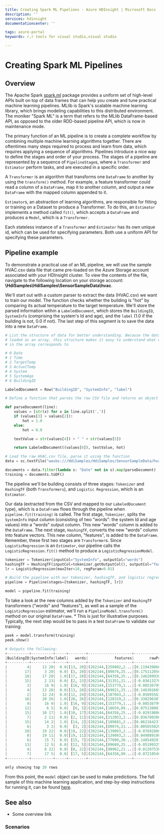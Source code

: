 ```yaml
---
title: Creating Spark ML Pipelines - Azure HDInsight | Microsoft Docs
description: ''
services: hdinsight
documentationcenter: ''

tags: azure-portal
keywords: r,r tools for visual studio,visual studio

---
```

# Creating Spark ML Pipelines

## Overview

The Apache Spark [spark.ml](http://spark.apache.org/docs/latest/ml-pipeline.html) package provides a uniform set of high-level APIs built on top of data frames that can help you create and tune practical machine learning pipelines. MLlib is Spark's scalable machine learning library, which brings modeling capabilities to this distributed environment. The moniker "Spark ML" is a term that refers to the MLlib DataFrame-based API, as opposed to the older RDD-based pipeline API, which is now in maintenance mode.

The primary function of an ML pipeline is to create a complete workflow by combining multiple machine learning algorithms together. There are oftentimes many steps required to process and learn from data, which requires applying a sequence of algorithms. Pipelines introduce a nice way to define the stages and order of your process. The stages of a pipeline are represented by a sequence of `PipelineStage`s, where a `Transformer` and `Estimator` perform tasks, and are executed in a specific order.

A `Transformer` is an algorithm that transforms one `DataFrame` to another by using the `transform()` method. For example, a feature transformer could read a column of a `DataFrame`, map it to another column, and output a new `DataFrame` with the mapped column appended to it.

`Estimator`s, an abstraction of learning algorithms, are responsible for fitting or training on a Dataset to produce a Transformer. To do this, an `Estimator` implements a method called `fit()`, which accepts a `DataFrame` and produces a `Model`, which is a `Transformer`.

Each stateless instance of a `Transformer` and `Estimator` has its own unique id, which can be used for specifying parameters. Both use a uniform API for specifying these parameters.

## Pipeline example

To demonstrate a practical use of an ML pipeline, we will use the sample HVAC.csv data file that came pre-loaded on the Azure Storage account associated with your HDInsight cluster. To view the contents of the file, navigate to the following location on your storage account: **\HdiSamples\HdiSamples\SensorSampleData\hvac**.

We'll start out with a custom parser to extract the data (HVAC.csv) we want to train our model. The function checks whether the building is "hot" by comparing its actual temperature to the target temperature. We'll store the parsed information wtihin a `LabeledDocument`, which stores the `BuildingID`, `SystemInfo` (comprising the system's Id and age), and the `label` (1.0 if the building is not, 0.0 if not). The last step of this segment is to save the data into a new `DataFrame`.

```python
# List the structure of data for better understanding. Because the data will be
# loaded as an array, this structure makes it easy to understand what each element
# in the array corresponds to

# 0 Date
# 1 Time
# 2 TargetTemp
# 3 ActualTemp
# 4 System
# 5 SystemAge
# 6 BuildingID

LabeledDocument = Row("BuildingID", "SystemInfo", "label")

# Define a function that parses the raw CSV file and returns an object of type LabeledDocument

def parseDocument(line):
    values = [str(x) for x in line.split(',')]
    if (values[3] > values[2]):
        hot = 1.0
    else:
        hot = 0.0        

    textValue = str(values[4]) + " " + str(values[5])

    return LabeledDocument((values[6]), textValue, hot)

# Load the raw HVAC.csv file, parse it using the function
data = sc.textFile("wasbs:///HdiSamples/HdiSamples/SensorSampleData/hvac/HVAC.csv")

documents = data.filter(lambda s: "Date" not in s).map(parseDocument)
training = documents.toDF()
```

The pipeline we'll be building consists of three stages: `Tokenizer` and `HashingTF` (both `Transformers`), and `Logistic Regression`, which is an `Estimator`.

Our data (extracted from the CSV and mapped to our `LabeledDocument` type), which is a `DataFrame` flows through the pipeline when `pipeline.fit(training)` is called. The first stage, `Tokenizer`, splits the `SystemInfo` input column (consisting of two "words": the system Id and age values) into a "words" output column. This new "words" column is added to the `DataFrame`. The next stage, `HashingTF`, converts the new "words" column into feature vectors. This new column, "features", is added to the `DataFrame`. Remember, these first two stages are `Transformer`s. Since `LogisticRegression` is an `Estimator`, our pipeline calls the `LogisticRegression.fit()` method to produce a `LogisticRegressionModel`. 

```python
tokenizer = Tokenizer(inputCol="SystemInfo", outputCol="words")
hashingTF = HashingTF(inputCol=tokenizer.getOutputCol(), outputCol="features")
lr = LogisticRegression(maxIter=10, regParam=0.01)

# Build the pipeline with our tokenizer, hashingTF, and logistic regression stages
pipeline = Pipeline(stages=[tokenizer, hashingTF, lr])

model = pipeline.fit(training)
```

To take a look at the new columns added by the `Tokenizer` and `HashingTF` transformers ("words" and "features"), as well as a sample of the `LogisticRegression` estimator, we'll run a `PipelineModel.transform()` method on our original `DataFrame`. * This is just for illustrative purposes. Typically, the next step would be to pass in a test `DataFrame` to validate our training:

```python
peek = model.transform(training)
peek.show()

# Outputs the following:
+----------+----------+-----+--------+--------------------+--------------------+--------------------+----------+
|BuildingID|SystemInfo|label|   words|            features|       rawPrediction|         probability|prediction|
+----------+----------+-----+--------+--------------------+--------------------+--------------------+----------+
|         4|     13 20|  0.0|[13, 20]|(262144,[250802,2...|[0.11943986671420...|[0.52982451901740...|       0.0|
|        17|      3 20|  0.0| [3, 20]|(262144,[89074,25...|[0.17511205617446...|[0.54366648775222...|       0.0|
|        18|     17 20|  1.0|[17, 20]|(262144,[64358,25...|[0.14620993833623...|[0.53648750722548...|       0.0|
|        15|      2 23|  0.0| [2, 23]|(262144,[31351,21...|[-0.0361327091023...|[0.49096780538523...|       1.0|
|         3|      16 9|  1.0| [16, 9]|(262144,[153779,1...|[-0.0853679939336...|[0.47867095324139...|       1.0|
|         4|     13 28|  0.0|[13, 28]|(262144,[69821,25...|[0.14630166986618...|[0.53651031790592...|       0.0|
|         2|     12 24|  0.0|[12, 24]|(262144,[187043,2...|[-0.0509556393066...|[0.48726384581522...|       1.0|
|        16|     20 26|  1.0|[20, 26]|(262144,[128319,2...|[0.33829638728900...|[0.58377663577684...|       0.0|
|         9|      16 9|  1.0| [16, 9]|(262144,[153779,1...|[-0.0853679939336...|[0.47867095324139...|       1.0|
|        12|       6 5|  0.0|  [6, 5]|(262144,[18659,89...|[0.07513008136562...|[0.51877369045183...|       0.0|
|        15|     10 17|  1.0|[10, 17]|(262144,[64358,25...|[-0.0291988646553...|[0.49270080242078...|       1.0|
|         7|      2 11|  0.0| [2, 11]|(262144,[212053,2...|[0.03678030020834...|[0.50919403860812...|       0.0|
|        15|      14 2|  1.0| [14, 2]|(262144,[109681,2...|[0.06216423725633...|[0.51553605651806...|       0.0|
|         6|       3 2|  0.0|  [3, 2]|(262144,[89074,21...|[0.00565582077537...|[0.50141395142468...|       0.0|
|        20|     19 22|  0.0|[19, 22]|(262144,[139093,2...|[-0.0769288695989...|[0.48077726176073...|       1.0|
|         8|     19 11|  0.0|[19, 11]|(262144,[139093,2...|[0.04988910033929...|[0.51246968885151...|       0.0|
|         6|      15 7|  0.0| [15, 7]|(262144,[77099,20...|[0.14854929135994...|[0.53706918109610...|       0.0|
|        13|      12 5|  0.0| [12, 5]|(262144,[89689,25...|[-0.0519932532562...|[0.48700461408785...|       1.0|
|         4|      8 22|  0.0| [8, 22]|(262144,[98962,21...|[-0.0120753606650...|[0.49698119651572...|       1.0|
|         7|      17 5|  0.0| [17, 5]|(262144,[64358,89...|[-0.0721054054871...|[0.48198145477106...|       1.0|
+----------+----------+-----+--------+--------------------+--------------------+--------------------+----------+

only showing top 20 rows
```



From this point, the `model` object can be used to make predictions. The full sample of this machine learning application, and step-by-step instructions for running it, can be found [here](hdinsight-apache-spark-ipython-notebook-machine-learning).


## See also

* Some overview link

### Scenarios



